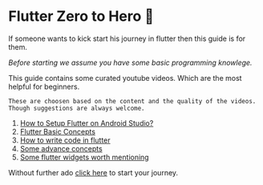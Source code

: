 # Flutter Zero to Hero 🚀

If someone wants to kick start his journey in flutter then this guide is for them.

_Before starting we assume you have some basic programming knowlege._


This guide contains some curated youtube videos. Which are the most helpful for beginners.

```
These are choosen based on the content and the quality of the videos. Though suggestions are always welcome.
```

1. [How to Setup Flutter on Android Studio?](pages/install.md)
2. [Flutter Basic Concepts](pages/basics.md)
3. [How to write code in flutter](https://docs.flutter.dev/get-started/codelab)
4. [Some advance concepts](pages/advance.md)
5. [Some flutter widgets worth mentioning](pages/widgets.md)

Without further ado [click here](pages/install.md) to start your journey.
